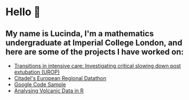 # Hello 👋 
## My name is Lucinda, I'm a mathematics undergraduate at Imperial College London, and here are some of the projects I have worked on:

- [Transitions in intensive care: Investigating critical slowing down post extubation (UROP)](https://github.com/l-khali/In2Research)
- [Citadel's European Regional Datathon](https://github.com/l-khali/europe_regional_datathon_fall_2021)
- [Google Code Sample](https://github.com/l-khali/google-code-sample/tree/main/python/src)
- [Analysing Volcanic Data in R](https://github.com/l-khali/old_faithful)

<!---
l-khali/l-khali is a ✨ special ✨ repository because its `README.md` (this file) appears on your GitHub profile.
You can click the Preview link to take a look at your changes.
--->
